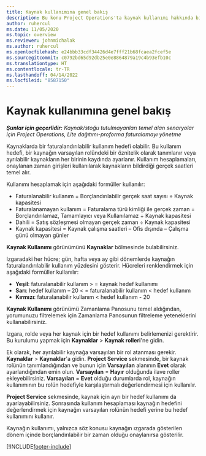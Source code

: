 ```yaml
---
title: Kaynak kullanımına genel bakış
description: Bu konu Project Operations'ta kaynak kullanımı hakkında bilgi sağlar.
author: ruhercul
ms.date: 11/05/2020
ms.topic: overview
ms.reviewer: johnmichalak
ms.author: ruhercul
ms.openlocfilehash: e24bbb33cdf34426d4e7fff21b68fcaea2fcef5e
ms.sourcegitcommit: c0792bd65d92db25e0e8864879a19c4b93efb10c
ms.translationtype: HT
ms.contentlocale: tr-TR
ms.lasthandoff: 04/14/2022
ms.locfileid: "8587150"
---
```

# <a name="resource-utilization-overview"></a>Kaynak kullanımına genel bakış

_**Şunlar için geçerlidir:** Kaynak/stoğu tutulmayanları temel alan senaryolar için Project Operations, Lite dağıtımı-proforma faturalamayı yönetme_

Kaynaklarda bir faturalandırılabilir kullanım hedefi olabilir. Bu kullanım hedefi, bir kaynağın varsayılan rolündeki bir öznitelik olarak tanımlanır veya ayrılabilir kaynakların her birinin kaydında ayarlanır. Kullanım hesaplamaları, onaylanan zaman girişleri kullanılarak kaynakların bildirdiği gerçek saatleri temel alır.

Kullanımı hesaplamak için aşağıdaki formüller kullanılır:

  - Faturalanabilir kullanım = Borçlandırılabilir gerçek saat sayısı ÷ Kaynak kapasitesi
  - Faturalanamayan kullanım = Faturalama türü kimliği ile gerçek zaman = Borçlandırılamaz, Tamamlayıcı veya Kullanılamaz ÷ Kaynak kapasitesi
  - Dahili = Satış sözleşmesi olmayan gerçek zaman ÷ Kaynak kapasitesi
  - Kaynak kapasitesi = Kaynak çalışma saatleri – Ofis dışında – Çalışma günü olmayan günler

**Kaynak Kullanımı** görünümünü **Kaynaklar** bölmesinde bulabilirsiniz.

Izgaradaki her hücre; gün, hafta veya ay gibi dönemlerde kaynağın faturalandırılabilir kullanım yüzdesini gösterir. Hücreleri renklendirmek için aşağıdaki formüller kullanılır:

  - **Yeşil**: faturalanabilir kullanım > = kaynak hedef kullanımı
  - **Sarı**: hedef kullanım – 20 < = faturalanabilir kullanım < hedef kullanım
  - **Kırmızı**: faturalanabilir kullanım < hedef kullanım - 20

**Kaynak Kullanımı** görünümü Zamanlama Panosunu temel aldığından, yorumunuzu filtrelemek için Zamanlama Panosunun filtreleme yeteneklerini kullanabilirsiniz.

Izgara, rolde veya her kaynak için bir hedef kullanımı belirlemenizi gerektirir. Bu kurulumu yapmak için **Kaynaklar** > **Kaynak rolleri**'ne gidin.

Ek olarak, her ayrılabilir kaynağa varsayılan bir rol atanması gerekir. **Kaynaklar** > **Kaynaklar**'a gidin. **Project Service** sekmesinde, bir kaynak rolünün tanımlandığından ve bunun için **Varsayılan** alanının **Evet** olarak ayarlandığından emin olun. **Varsayılan** = **Hayır** olduğunda ilave roller ekleyebilirsiniz. **Varsayılan** = **Evet** olduğu durumlarda rol, kaynağın kullanımının bu rolün hedefiyle karşılaştırmalı değerlendirmesi için kullanılır.

**Project Service** sekmesinde, kaynak için ayrı bir hedef kullanımı da ayarlayabilirsiniz. Sonrasında kullanım hesaplaması kaynağın hedefini değerlendirmek için kaynağın varsayılan rolünün hedefi yerine bu hedef kullanımını kullanır.

Kaynağın kullanımı, yalnızca söz konusu kaynağın ızgarada gösterilen dönem içinde borçlandırılabilir bir zaman olduğu onaylanırsa gösterilir.


[!INCLUDE[footer-include](../includes/footer-banner.md)]